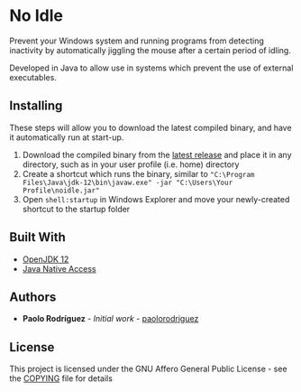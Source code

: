 # No Idle

Prevent your Windows system and running programs from detecting inactivity by automatically jiggling the mouse after a certain period of idling.

Developed in Java to allow use in systems which prevent the use of external executables.

## Installing

These steps will allow you to download the latest compiled binary, and have it automatically run at start-up.

1. Download the compiled binary from the [latest release](https://github.com/paolorodriguez/noidle/releases/latest) and place it in any directory, such as in your user profile (i.e. home) directory
1. Create a shortcut which runs the binary, similar to `"C:\Program Files\Java\jdk-12\bin\javaw.exe" -jar "C:\Users\Your Profile\noidle.jar"`
1. Open `shell:startup` in Windows Explorer and move your newly-created shortcut to the startup folder

## Built With

* [OpenJDK 12](https://openjdk.java.net/)
* [Java Native Access](https://github.com/java-native-access/jna)

## Authors

* **Paolo Rodríguez** - *Initial work* - [paolorodriguez](https://github.com/paolorodriguez)

## License

This project is licensed under the GNU Affero General Public License - see the [COPYING](COPYING) file for details
